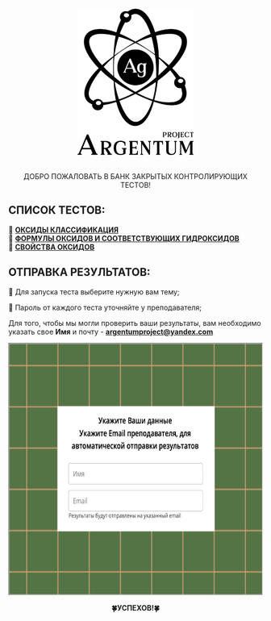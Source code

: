 <!-- PROJECT LOGO -->
<br />
<div align="center">
    <img src="images/Logo.png" alt="Logo" width="230" height="290">
    <br />
    <br />
  <p align="center">
      
ДОБРО ПОЖАЛОВАТЬ В БАНК ЗАКРЫТЫХ КОНТРОЛИРУЮЩИХ ТЕСТОВ!
    <br />
  </p>
</div>

## СПИСОК ТЕСТОВ:
🔶 **[ОКСИДЫ КЛАССИФИКАЦИЯ](https://argentumpj.github.io/5MOxide/)**  
🔶 **[ФОРМУЛЫ ОКСИДОВ И СООТВЕТСТВУЮЩИХ ГИДРОКСИДОВ](https://argentumpj.github.io/5MHydroxide/)**  
🔶 **[СВОЙСТВА ОКСИДОВ](https://argentumpj.github.io/5MSalt/)**

## ОТПРАВКА РЕЗУЛЬТАТОВ:

🧠 Для запуска теста выберите нужную вам тему;  
  
📝 Пароль от каждого теста уточняйте у преподавателя;
  
Для того, чтобы мы могли проверить ваши результаты, вам необходимо указать свое **Имя** и почту - **argentumproject@yandex.com**

<div align="center">
    <img src="images/images1.png" alt="images1" width="666" height="500">

 <p align="center">
      
**🍀УСПЕХОВ!🍀**
